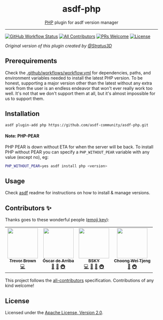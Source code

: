 <div align="center">
<h1>asdf-php</h1>
<span><a href="https://www.php.net">PHP</a> plugin for asdf version manager</span>
</div>
<hr />

[![GitHub Workflow Status](https://img.shields.io/github/workflow/status/asdf-community/asdf-php/Main%20workflow?style=flat-square)](https://github.com/asdf-community/asdf-php/actions)
[![All Contributors](https://img.shields.io/badge/all_contributors-3-orange.svg?style=flat-square)](#contributors-)
[![PRs Welcome](https://img.shields.io/badge/PRs-welcome-brightgreen.svg?style=flat-square)](http://makeapullrequest.com)
[![License](https://img.shields.io/github/license/asdf-community/asdf-php?style=flat-square&color=brightgreen)](https://github.com/asdf-community/asdf-php/blob/master/LICENSE)

_Original version of this plugin created by
[@Stratus3D](https://github.com/Stratus3D)_

## Prerequirements

Check the [.github/workflows/workflow.yml](.github/workflows/workflow.yml) for
dependencies, paths, and environment variables needed to install the latest PHP
version. To be honest, supporting a major version other than the latest without
any extra work from the user is an endless endeavor that won't ever really work
too well. It's not that we don't support them at all, but it's almost impossible
for us to support them.

## Installation

```bash
asdf plugin-add php https://github.com/asdf-community/asdf-php.git
```

#### Note: PHP-PEAR

PHP PEAR is down without ETA for when the server will be back. To install PHP
without PEAR you can specify a `PHP_WITHOUT_PEAR` variable with any value
(except no), eg:

```bash
PHP_WITHOUT_PEAR=yes asdf install php <version>
```

## Usage

Check [asdf](https://github.com/asdf-vm/asdf) readme for instructions on how to
install & manage versions.

## Contributors ✨

Thanks goes to these wonderful people
([emoji key](https://allcontributors.org/docs/en/emoji-key)):

<!-- ALL-CONTRIBUTORS-LIST:START - Do not remove or modify this section -->
<!-- prettier-ignore-start -->
<!-- markdownlint-disable -->
<table>
  <tr>
    <td align="center"><a href="https://stratus3d.com/"><img src="https://avatars1.githubusercontent.com/u/1520926?v=4" width="100px;" alt=""/><br /><sub><b>Trevor Brown</b></sub></a><br /><a href="https://github.com/asdf-community/asdf-php/commits?author=Stratus3D" title="Code">💻</a></td>
    <td align="center"><a href="https://oscardearriba.com"><img src="https://avatars3.githubusercontent.com/u/563391?v=4" width="100px;" alt=""/><br /><sub><b>Óscar de Arriba</b></sub></a><br /><a href="https://github.com/asdf-community/asdf-php/commits?author=odarriba" title="Documentation">📖</a> <a href="#maintenance-odarriba" title="Maintenance">🚧</a> <a href="#infra-odarriba" title="Infrastructure (Hosting, Build-Tools, etc)">🚇</a></td>
    <td align="center"><a href="https://bsky.moe"><img src="https://avatars3.githubusercontent.com/u/38746192?v=4" width="100px;" alt=""/><br /><sub><b>BSKY</b></sub></a><br /><a href="https://github.com/asdf-community/asdf-php/commits?author=imbsky" title="Code">💻</a> <a href="https://github.com/asdf-community/asdf-php/commits?author=imbsky" title="Documentation">📖</a> <a href="#maintenance-imbsky" title="Maintenance">🚧</a> <a href="#infra-imbsky" title="Infrastructure (Hosting, Build-Tools, etc)">🚇</a></td>
    <td align="center"><a href="https://www.bixels.nl"><img src="https://avatars1.githubusercontent.com/u/334814?v=4" width="100px;" alt=""/><br /><sub><b>Choong Wei Tjeng</b></sub></a><br /><a href="https://github.com/asdf-community/asdf-php/commits?author=bixelsnl" title="Documentation">📖</a> <a href="#infra-bixelsnl" title="Infrastructure (Hosting, Build-Tools, etc)">🚇</a></td>
  </tr>
</table>

<!-- markdownlint-enable -->
<!-- prettier-ignore-end -->
<!-- ALL-CONTRIBUTORS-LIST:END -->

This project follows the
[all-contributors](https://github.com/all-contributors/all-contributors)
specification. Contributions of any kind welcome!

## License

Licensed under the
[Apache License, Version 2.0](https://www.apache.org/licenses/LICENSE-2.0).

